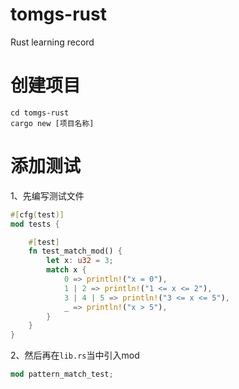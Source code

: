 # tomgs-rust
Rust learning record

# 创建项目
```shell
cd tomgs-rust
cargo new [项目名称]
```

# 添加测试
1、先编写测试文件
```rust
#[cfg(test)]
mod tests {

    #[test]
    fn test_match_mod() {
        let x: u32 = 3;
        match x {
            0 => println!("x = 0"),
            1 | 2 => println!("1 <= x <= 2"),
            3 | 4 | 5 => println!("3 <= x <= 5"),
            _ => println!("x > 5"),
        }
    }
}
```
2、然后再在`lib.rs`当中引入mod
```rust
mod pattern_match_test;
```

